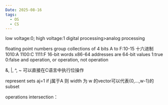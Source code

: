 ```yaml
---
Date: 2025-08-16
tags:
  - OS
  - CS
---
```

low voltage:0; high voltage:1
digital processing>analog processing

floating point numbers
group collections of 4 bits 
A to F:10-15 十六进制
1010:A
1100:C
1111:F
16-bit words
x86-64
addresses are 64-bit values
1:true 0:false
and operation, or operation, not operation

&, |, ^, ~
可以直接在C语言中执行位操作

represent sets
aj=1 if j属于A
则 width 为 w 的vector可以代表{0,...,w-1}的subset

operations
intersection：